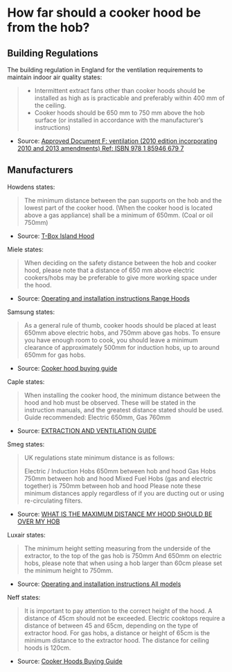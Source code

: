 # How far should a cooker hood be from the hob?

## Building Regulations

The building regulation in England for the ventilation requirements to maintain indoor air quality states:
> - Intermittent extract fans other than cooker hoods should be installed as high as is practicable and preferably within 400 mm of the ceiling.
> - Cooker hoods should be 650 mm to 750 mm above the hob surface (or installed in accordance with the manufacturer’s instructions)

* Source: [Approved Document F: ventilation (2010 edition incorporating 2010 and 2013 amendments) Ref: ISBN 978 1 85946 679 7](https://www.gov.uk/government/publications/ventilation-approved-document-f)

## Manufacturers

Howdens states:
> The minimum distance between the pan supports on the hob and the lowest part of the cooker hood. (When the cooker hood is located above a gas appliance) shall be a minimum of 650mm. (Coal or oil 750mm)

* Source: [T-Box Island Hood](https://www.howdens.com/-/media/howdens/assets/clh_asset_products/clh_asset_levela_108973/clh_asset_levelb_110593/clh_asset_levelc_110597/ass_25333506.pdf)

Miele states:
> When deciding on the safety distance between the hob and cooker hood, please note that a distance of 650 mm above electric cookers/hobs may be preferable to give more working space under the hood.

* Source: [Operating and installation instructions Range Hoods](https://www.miele.co.uk/pmedia/ZGA/TX3587/10630850-000-00_10630850-00.pdf)

Samsung states:
> As a general rule of thumb, cooker hoods should be placed at least 650mm above electric hobs, and 750mm above gas hobs. To ensure you have enough room to cook, you should leave a minimum clearance of approximately 500mm for induction hobs, up to around 650mm for gas hobs.

* Source: [Cooker hood buying guide](https://www.samsung.com/uk/home-appliances/learn/hoods/)

Caple states:
> When installing the cooker hood, the minimum distance between the hood and hob must be observed. These will be stated in the instruction manuals, and the greatest distance stated should be used. Guide recommended: Electric 650mm, Gas 760mm

* Source: [EXTRACTION AND VENTILATION GUIDE](https://www.caple.co.uk/wp-content/uploadsa/2018/05/Extraction-Guide-Compressed.pdf)

Smeg states:

>UK regulations state minimum distance is as follows:
>
> Electric / Induction Hobs 650mm between hob and hood
> Gas Hobs 750mm between hob and hood
> Mixed Fuel Hobs (gas and electric together) is 750mm between hob and hood
> Please note these minimum distances apply regardless of if you are ducting out or using re-circulating filters.

* Source: [WHAT IS THE MAXIMUM DISTANCE MY HOOD SHOULD BE OVER MY HOB](https://help.smeguk.com/app/answers/detail/a_id/231/~/what-is-the-maximum-distance-my-hood-should-be-over-my-hob)

Luxair states:

> The minimum height setting measuring from the underside of the extractor, to the top of the gas hob is 750mm And 650mm on electric hobs, please note that when using a hob larger than 60cm please set the minimum height to 750mm.

* Source: [Operating and installation instructions All models](https://documents.manchester.ac.uk/display.aspx?DocID=35981)

Neff states:

> It is important to pay attention to the correct height of the hood. A distance of 45cm should not be exceeded. Electric cooktops require a distance of between 45 and 65cm, depending on the type of extractor hood. For gas hobs, a distance or height of 65cm is the minimum distance to the extractor hood. The distance for ceiling hoods is 120cm.

* Source: [Cooker Hoods Buying Guide](https://www.neff-home.com/uk/discover/getting-started/hoods-buying-guide) 